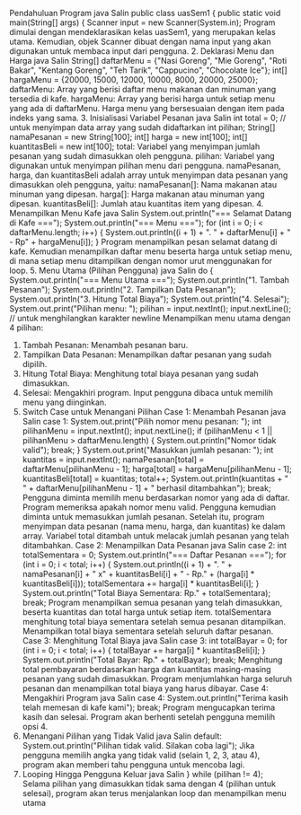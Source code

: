 Pendahuluan Program
java
Salin
public class uasSem1 {
    public static void main(String[] args) {
        Scanner input = new Scanner(System.in);
Program dimulai dengan mendeklarasikan kelas uasSem1, yang merupakan kelas utama.
Kemudian, objek Scanner dibuat dengan nama input yang akan digunakan untuk membaca input dari pengguna.
2. Deklarasi Menu dan Harga
java
Salin
String[] daftarMenu = {"Nasi Goreng", "Mie Goreng", "Roti Bakar", "Kentang Goreng", "Teh Tarik", "Cappucino", "Chocolate Ice"};
int[] hargaMenu = {20000, 15000, 12000, 10000, 8000, 20000, 25000};
daftarMenu: Array yang berisi daftar menu makanan dan minuman yang tersedia di kafe.
hargaMenu: Array yang berisi harga untuk setiap menu yang ada di daftarMenu. Harga menu yang bersesuaian dengan item pada indeks yang sama.
3. Inisialisasi Variabel Pesanan
java
Salin
int total = 0; // untuk menyimpan data array yang sudah didaftarkan
int pilihan;
String[] namaPesanan = new String[100];
int[] harga = new int[100];
int[] kuantitasBeli = new int[100];
total: Variabel yang menyimpan jumlah pesanan yang sudah dimasukkan oleh pengguna.
pilihan: Variabel yang digunakan untuk menyimpan pilihan menu dari pengguna.
namaPesanan, harga, dan kuantitasBeli adalah array untuk menyimpan data pesanan yang dimasukkan oleh pengguna, yaitu:
namaPesanan[]: Nama makanan atau minuman yang dipesan.
harga[]: Harga makanan atau minuman yang dipesan.
kuantitasBeli[]: Jumlah atau kuantitas item yang dipesan.
4. Menampilkan Menu Kafe
java
Salin
System.out.println("=== Selamat Datang di Kafe ===");
System.out.println("=== Menu ===");
for (int i = 0; i < daftarMenu.length; i++) {
    System.out.println((i + 1) + ". " + daftarMenu[i] + " - Rp" + hargaMenu[i]);
}
Program menampilkan pesan selamat datang di kafe.
Kemudian menampilkan daftar menu beserta harga untuk setiap menu, di mana setiap menu ditampilkan dengan nomor urut menggunakan for loop.
5. Menu Utama (Pilihan Pengguna)
java
Salin
do {
    System.out.println("=== Menu Utama ===");
    System.out.println("1. Tambah Pesanan");
    System.out.println("2. Tampilkan Data Pesanan");
    System.out.println("3. Hitung Total Biaya");
    System.out.println("4. Selesai");
    System.out.print("Pilihan menu: ");
    pilihan = input.nextInt();
    input.nextLine(); // untuk menghilangkan karakter newline
Menampilkan menu utama dengan 4 pilihan:
1. Tambah Pesanan: Menambah pesanan baru.
2. Tampilkan Data Pesanan: Menampilkan daftar pesanan yang sudah dipilih.
3. Hitung Total Biaya: Menghitung total biaya pesanan yang sudah dimasukkan.
4. Selesai: Mengakhiri program.
Input pengguna dibaca untuk memilih menu yang diinginkan.
6. Switch Case untuk Menangani Pilihan
Case 1: Menambah Pesanan
java
Salin
case 1:
    System.out.print("Pilih nomor menu pesanan: ");
    int pilihanMenu = input.nextInt();
    input.nextLine();
    if (pilihanMenu < 1 || pilihanMenu > daftarMenu.length) {
        System.out.println("Nomor tidak valid");
        break;
    }
    System.out.print("Masukkan jumlah pesanan: ");
    int kuantitas = input.nextInt();
    namaPesanan[total] = daftarMenu[pilihanMenu - 1];
    harga[total] = hargaMenu[pilihanMenu - 1];
    kuantitasBeli[total] = kuantitas;
    total++;
    System.out.println(kuantitas + " " + daftarMenu[pilihanMenu - 1] + " berhasil ditambahkan");
    break;
Pengguna diminta memilih menu berdasarkan nomor yang ada di daftar.
Program memeriksa apakah nomor menu valid.
Pengguna kemudian diminta untuk memasukkan jumlah pesanan.
Setelah itu, program menyimpan data pesanan (nama menu, harga, dan kuantitas) ke dalam array.
Variabel total ditambah untuk melacak jumlah pesanan yang telah ditambahkan.
Case 2: Menampilkan Data Pesanan
java
Salin
case 2:
    int totalSementara = 0;
    System.out.println("=== Daftar Pesanan ===");
    for (int i = 0; i < total; i++) {
        System.out.println((i + 1) + ". " + namaPesanan[i] + " x" + kuantitasBeli[i] + " - Rp." + (harga[i] * kuantitasBeli[i]));
        totalSementara += harga[i] * kuantitasBeli[i];
    }
    System.out.println("Total Biaya Sementara: Rp." + totalSementara);
    break;
Program menampilkan semua pesanan yang telah dimasukkan, beserta kuantitas dan total harga untuk setiap item.
totalSementara menghitung total biaya sementara setelah semua pesanan ditampilkan.
Menampilkan total biaya sementara setelah seluruh daftar pesanan.
Case 3: Menghitung Total Biaya
java
Salin
case 3:
    int totalBayar = 0;
    for (int i = 0; i < total; i++) {
        totalBayar += harga[i] * kuantitasBeli[i];
    }
    System.out.println("Total Bayar: Rp." + totalBayar);
    break;
Menghitung total pembayaran berdasarkan harga dan kuantitas masing-masing pesanan yang sudah dimasukkan.
Program menjumlahkan harga seluruh pesanan dan menampilkan total biaya yang harus dibayar.
Case 4: Mengakhiri Program
java
Salin
case 4:
    System.out.println("Terima kasih telah memesan di kafe kami");
    break;
Program mengucapkan terima kasih dan selesai. Program akan berhenti setelah pengguna memilih opsi 4.
7. Menangani Pilihan yang Tidak Valid
java
Salin
default:
    System.out.println("Pilihan tidak valid. Silakan coba lagi");
Jika pengguna memilih angka yang tidak valid (selain 1, 2, 3, atau 4), program akan memberi tahu pengguna untuk mencoba lagi.
8. Looping Hingga Pengguna Keluar
java
Salin
} while (pilihan != 4);
Selama pilihan yang dimasukkan tidak sama dengan 4 (pilihan untuk selesai), program akan terus menjalankan loop dan menampilkan menu utama
